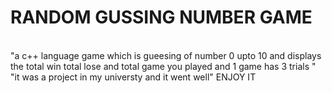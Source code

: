<h1>RANDOM GUSSING NUMBER GAME</h1>
<br>
"a c++ language game which is gueesing of number 0 upto 10 and  displays the total win total lose and total game you played and    1 game has 3 trials   "
"it was a project in my universty and it went well"
ENJOY IT
